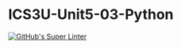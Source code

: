 # ICS3U-Unit5-03-Python

[![GitHub's Super Linter](https://github.com/Peter-Gemmell/ICS3U-Unit5-03-Python/workflows/GitHub's%20Super%20Linter/badge.svg)](https://github.com/Peter-Gemmell/ICS3U-Unit5-03-Python/actions)

